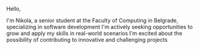 Hello,

I'm Nikola, a senior student at the Faculty of Computing in Belgrade, specializing in software development
I'm actively seeking opportunities to grow and apply my skills in real-world scenarios
I'm excited about the possibility of contributing to innovative and challenging projects
